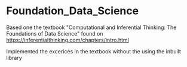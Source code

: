 # Foundation_Data_Science
Based one the textbook "Computational and Inferential Thinking: The Foundations of Data Science" found on https://inferentialthinking.com/chapters/intro.html

Implemented the excerices in the textbook without the using the inbuilt library
